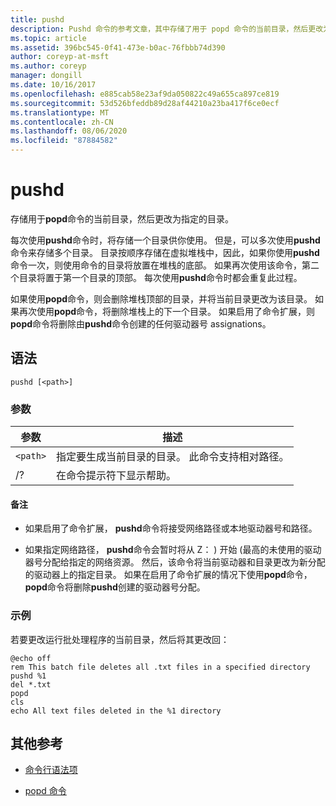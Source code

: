 ```yaml
---
title: pushd
description: Pushd 命令的参考文章，其中存储了用于 popd 命令的当前目录，然后更改为指定的目录。
ms.topic: article
ms.assetid: 396bc545-0f41-473e-b0ac-76fbbb74d390
author: coreyp-at-msft
ms.author: coreyp
manager: dongill
ms.date: 10/16/2017
ms.openlocfilehash: e885cab58e23af9da050822c49a655ca897ce819
ms.sourcegitcommit: 53d526bfeddb89d28af44210a23ba417f6ce0ecf
ms.translationtype: MT
ms.contentlocale: zh-CN
ms.lasthandoff: 08/06/2020
ms.locfileid: "87884582"
---
```

# <a name="pushd"></a>pushd

存储用于**popd**命令的当前目录，然后更改为指定的目录。

每次使用**pushd**命令时，将存储一个目录供你使用。 但是，可以多次使用**pushd**命令来存储多个目录。 目录按顺序存储在虚拟堆栈中，因此，如果你使用**pushd**命令一次，则使用命令的目录将放置在堆栈的底部。 如果再次使用该命令，第二个目录将置于第一个目录的顶部。 每次使用**pushd**命令时都会重复此过程。

如果使用**popd**命令，则会删除堆栈顶部的目录，并将当前目录更改为该目录。 如果再次使用**popd**命令，将删除堆栈上的下一个目录。 如果启用了命令扩展，则**popd**命令将删除由**pushd**命令创建的任何驱动器号 assignations。

## <a name="syntax"></a>语法

```
pushd [<path>]
```

### <a name="parameters"></a>参数

| 参数 | 描述 |
|--|--|
| `<path>` | 指定要生成当前目录的目录。 此命令支持相对路径。 |
| /? | 在命令提示符下显示帮助。 |

#### <a name="remarks"></a>备注

- 如果启用了命令扩展， **pushd**命令将接受网络路径或本地驱动器号和路径。

- 如果指定网络路径， **pushd**命令会暂时将从 Z： ) 开始 (最高的未使用的驱动器号分配给指定的网络资源。 然后，该命令将当前驱动器和目录更改为新分配的驱动器上的指定目录。 如果在启用了命令扩展的情况下使用**popd**命令， **popd**命令将删除**pushd**创建的驱动器号分配。

### <a name="examples"></a>示例

若要更改运行批处理程序的当前目录，然后将其更改回：

```
@echo off
rem This batch file deletes all .txt files in a specified directory
pushd %1
del *.txt
popd
cls
echo All text files deleted in the %1 directory
```

## <a name="additional-references"></a>其他参考

- [命令行语法项](command-line-syntax-key.md)

- [popd 命令](popd.md)

